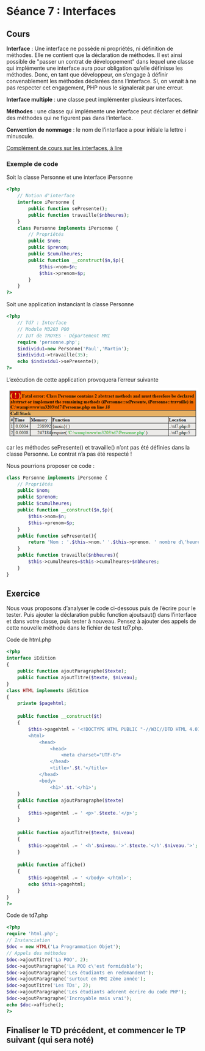 # Séance 7 : Interfaces

## Cours

**Interface** : Une interface ne possède ni propriétés, ni définition de méthodes. Elle ne contient que la déclaration de méthodes. Il est ainsi possible de "passer un contrat de développement" dans lequel une classe qui implémente une interface aura pour obligation qu’elle définisse les méthodes. Donc, en tant que développeur, on s’engage à définir convenablement les méthodes déclarées dans l’interface. Si, on venait à ne pas respecter cet engagement, PHP nous le signalerait par une erreur.

**Interface multiple** : une classe peut implémenter plusieurs interfaces.

**Méthodes** : une classe qui implémente une interface peut déclarer et définir des méthodes qui ne figurent pas dans l’interface.

**Convention de nommage** : le nom de l’interface a pour initiale la lettre i minuscule.

[Complément de cours sur les interfaces, à lire](Les-interfaces-en-PHP.pptx)

### Exemple de code

Soit la classe Personne et une interface iPersonne

````php
<?php
	// Notion d'interface
	interface iPersonne {
		public function sePresente();
		public function travaille($nbheures);
	}
	class Personne implements iPersonne {
		// Propriétés
		public $nom;
		public $prenom;
		public $cumulheures;
		public function __construct($n,$p){
			$this->nom=$n;
			$this->prenom=$p;
		}
	}
?>
````


Soit une application instanciant la classe Personne

````php
<?php
	// Td7 : Interface
	// Module M3203 POO
	// IUT de TROYES - Département MMI
	require 'personne.php';
	$individu1=new Personne('Paul','Martin');
	$individu1->travaille(35);
	echo $individu1->sePresente();
?>
````

L’exécution de cette application provoquera l’erreur suivante

![Message d'erreur](erreur.jpg)

car les méthodes sePresente() et travaille() n’ont pas été définies dans la classe Personne. Le contrat n’a pas été respecté !

Nous pourrions proposer ce code :

````php
class Personne implements iPersonne {
	// Propriétés
	public $nom;
	public $prenom;
	public $cumulheures;
	public function __construct($n,$p){
		$this->nom=$n;
		$this->prenom=$p;
	}
	public function sePresente(){
		return 'Nom : '.$this->nom.' '.$this->prenom. ' nombre d\'heures : '.$this->cumulheures;
	}
	public function travaille($nbheures){
		$this->cumulheures=$this->cumulheures+$nbheures;
	}
}
````

##	Exercice

Nous vous proposons d’analyser le code ci-dessous puis de l’écrire pour le tester.
Puis ajouter la déclaration public function ajoutsaut() dans l’interface et dans votre classe, puis tester à nouveau. Pensez à ajouter des appels de cette nouvelle méthode dans le fichier de test td7.php.

Code de html.php

````php
<?php
interface iEdition
{  
	public function ajoutParagraphe($texte); 
	public function ajoutTitre($texte, $niveau); 
}
class HTML implements iEdition 
{  
	private $pagehtml;   
	
	public function __construct($t)  
	{  
		$this->pagehtml = '<!DOCTYPE HTML PUBLIC "-//W3C//DTD HTML 4.01 Transitional//EN" "http://www.w3.org/TR/html4/loose.dtd"> 
		<html> 
			<head>  
				<head>
					<meta charset="UTF-8">
				</head>
				<title>'.$t.'</title> 
			</head> 
			<body> 
				<h1>'.$t.'</h1>';
	}   
	public function ajoutParagraphe($texte)  
	{  
		$this->pagehtml .= ' <p>'.$texte.'</p>'; 
	}   
	
	public function ajoutTitre($texte, $niveau)  
	{  
		$this->pagehtml .= ' <h'.$niveau.'>'.$texte.'</h'.$niveau.'>'; 
	}   
	
	public function affiche()  
	{  
		$this->pagehtml .= ' </body> </html>'; 
		echo $this->pagehtml; 
	}
}
?>
````

Code de td7.php

````php
<?php
require 'html.php';
// Instanciation
$doc = new HTML('La Programmation Objet');
// Appels des méthodes
$doc->ajoutTitre('La POO', 2);
$doc->ajoutParagraphe('La POO c\'est formidable');
$doc->ajoutParagraphe('Les étudiants en redemandent');
$doc->ajoutParagraphe('surtout en MMI 2ème année');
$doc->ajoutTitre('Les TDs', 2);
$doc->ajoutParagraphe('Les étudiants adorent écrire du code PHP');
$doc->ajoutParagraphe('Incroyable mais vrai');
echo $doc->affiche();
?>
````

## Finaliser le TD précédent, et commencer le TP suivant (qui sera noté)
